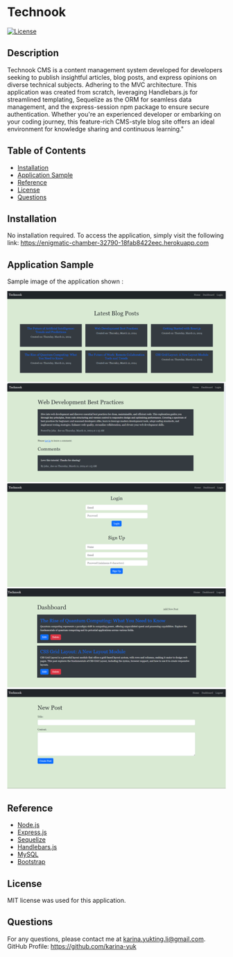# Technook

[![License](https://img.shields.io/badge/License-MIT-yellow.svg)](https://opensource.org/licenses/MIT)

## Description

Technook CMS is a content management system developed for developers seeking to publish insightful articles, blog posts, and express opinions on diverse technical subjects. Adhering to the MVC architecture. This application was created from scratch, leveraging Handlebars.js for streamlined templating, Sequelize as the ORM for seamless data management, and the express-session npm package to ensure secure authentication. Whether you're an experienced developer or embarking on your coding journey, this feature-rich CMS-style blog site offers an ideal environment for knowledge sharing and continuous learning."

## Table of Contents

- [Installation](#installation)
- [Application Sample](#application-sample)
- [Reference](#reference)
- [License](#license)
- [Questions](#questions)

## Installation

No installation required. To access the application, simply visit the following link: https://enigmatic-chamber-32790-18fab8422eec.herokuapp.com

## Application Sample

Sample image of the application shown :

<img src="./public/images/landing page.PNG" >

<img src="./public/images/post.PNG" >

<img src="./public/images/loginandsignup.PNG" >

<img src="./public/images/userdashboard.PNG" >

<img src="./public/images/newpost.PNG" >

## Reference

- [Node.js](https://nodejs.org/en/)
- [Express.js](https://expressjs.com/)
- [Sequelize](https://sequelize.org/)
- [Handlebars.js](https://handlebarsjs.com/)
- [MySQL](https://www.mysql.com/)
- [Bootstrap](https://getbootstrap.com/)
## License

MIT license was used for this application.

## Questions

For any questions, please contact me at <karina.yukting.li@gmail.com>.
GitHub Profile: https://github.com/karina-yuk

